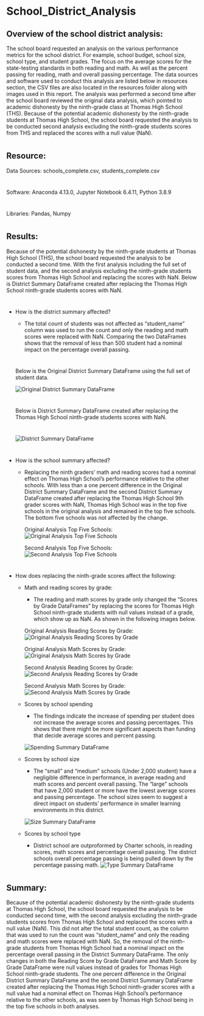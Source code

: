 # School_District_Analysis
## Overview of the school district analysis: 
The school board requested an analysis on the various performance metrics for the school district. For example, school budget, school size, school type, and student grades. The focus on the average scores for the state-testing standards in both reading and math. As well as the percent passing for reading, math and overall passing percentage. The data sources and software used to conduct this analysis are listed below in resources section, the CSV files are also located in the resources folder along with images used in this report. The analysis was performed a second time after the school board reviewed the original data analysis, which pointed to academic dishonesty by the ninth-grade class at Thomas High School (THS). Because of the potential academic dishonesty by the ninth-grade students at Thomas High School, the school board requested the analysis to be conducted second analysis excluding the ninth-grade students scores from THS and replaced the scores with a null value (NaN).
#
## Resource:
Data Sources:
schools_complete.csv,
students_complete.csv
#
Software:
Anaconda 4.13.0,
Jupyter Notebook 6.4.11,
Python 3.8.9
#
Libraries:
Pandas,
Numpy
#
## Results: 
Because of the potential dishonesty by the ninth-grade students at Thomas High School (THS), the school board requested the analysis to be conducted a second time. With the first analysis including the full set of student data, and the second analysis excluding the ninth-grade students scores from Thomas High School and replacing the scores with NaN.
Below is District Summary DataFrame created after replacing the Thomas High School ninth-grade students scores with NaN.
#
* How is the district summary affected?
    -	The total count of students was not affected as “student_name” column was used to run the count and only the reading and math scores were replaced with NaN. Comparing the two DataFrames shows that the removal of less than 500 student had a nominal impact on the percentage overall passing. 
    #
    
    Below is the Original District Summary DataFrame using the full set of student data.

    ![Original District Summary DataFrame](https://github.com/bishopce16/School_District_Analysis/blob/main/resources/original_district_summary_df.png)
    #
    Below is District Summary DataFrame created after replacing the Thomas High School ninth-grade students scores with NaN.
    #
    ![ District Summary DataFrame](https://github.com/bishopce16/School_District_Analysis/blob/main/resources/district_summary_df.png)
#

* How is the school summary affected?
    - Replacing the ninth graders’ math and reading scores had a nominal effect on Thomas High School’s performance relative to the other schools. With less than a one percent difference in the Original District Summary DataFrame and the second District Summary DataFrame created after replacing the Thomas High School 9th grader scores with NaN, Thomas High School was in the top five schools in the original analysis and remained in the top five schools. The bottom five schools was not affected by the change.
    
        Original Analysis Top Five Schools:	 
        ![Original Analysis Top Five Schools](https://github.com/bishopce16/School_District_Analysis/blob/main/resources/original_top_schools.png)

        Second Analysis Top Five Schools:
        ![Second Analysis Top Five Schools](https://github.com/bishopce16/School_District_Analysis/blob/main/resources/top_five_schools.png)

#
* How does replacing the ninth-grade scores affect the following:

    * Math and reading scores by grade:
        
        - The reading and math scores by grade only changed the “Scores by Grade DataFrames” by replacing the scores for Thomas High School ninth-grade students with null values instead of a grade, which show up as NaN. As shown in the following images below.

        Original Analysis Reading Scores by Grade:
        ![Original Analysis Reading Scores by Grade](https://github.com/bishopce16/School_District_Analysis/blob/main/resources/original_reading_scores_by_grade.png)

        Original Analysis Math Scores by Grade:
        ![Original Analysis Math Scores by Grade](https://github.com/bishopce16/School_District_Analysis/blob/main/resources/original_math_scores_by_grade.png)

        Second Analysis Reading Scores by Grade:
        ![Second Analysis Reading Scores by Grade](https://github.com/bishopce16/School_District_Analysis/blob/main/resources/reading_scores_by_grade.png)

        Second Analysis Math Scores by Grade:
        ![Second Analysis Math Scores by Grade](https://github.com/bishopce16/School_District_Analysis/blob/main/resources/math_scores_by_grade.png)

    * Scores by school spending
        - The findings indicate the increase of spending per student does not increase the average scores and passing percentages. This shows that there might be more significant aspects than funding that decide average scores and percent passing.
        
        ![Spending Summary DataFrame](https://github.com/bishopce16/School_District_Analysis/blob/main/resources/spending_summary_df.png)

    * Scores by school size
        - The “small” and “medium” schools (Under 2,000 student)  have a negligible difference in performance, in average reading and math scores and percent overall passing. The “large” schools that have 2,000 student or more have the lowest average scores and passing percentage. The school sizes seem to suggest a direct impact on students’ performance in smaller learning environments in this district. 

        ![Size Summary DataFrame](https://github.com/bishopce16/School_District_Analysis/blob/main/resources/size_summary_df.png)

    * Scores by school type
        - District school are outproformed by Charter schools, in reading scores, math scores and percentage overall passing. The district schools overall percentage passing is being pulled down by the percentage passing math.
        ![Type Summary DataFrame](https://github.com/bishopce16/School_District_Analysis/blob/main/resources/type_summary_df.png)

#
## Summary: 
Because of the potential academic dishonesty by the ninth-grade students at Thomas High School, the school board requested the analysis to be conducted second time, with the second analysis excluding the ninth-grade students scores from Thomas High School and replaced the scores with a null value (NaN). This did not alter the total student count, as the column that was used to run the count was “student_name” and only the reading and math scores were replaced with NaN. So, the removal of the ninth-grade students from Thomas High School had a nominal impact on the percentage overall passing in the District Summary DataFrame. The only changes in both the Reading Score by Grade DataFrame and Math Score by Grade DataFrame were null values instead of grades for Thomas High School ninth-grade students. The one percent difference in the Original District Summary DataFrame and the second District Summary DataFrame created after replacing the Thomas High School ninth-grader scores with a null value had a nominal effect on Thomas High School’s performance relative to the other schools, as was seen by Thomas High School being in the top five schools in both analyses.
